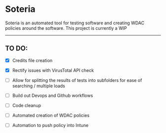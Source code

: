 # Soteria
Soteria is an automated tool for testing software and creating WDAC policies around the software. This project is currently a WIP

---

## TO DO:
- [X] Credits file creation
- [X] Rectify issues with VirusTotal API check
- [ ] Allow for splitting the results of tests into subfolders for ease of searching / multiple loads
- [ ] Build out Devops and Github workflows
- [ ] Code cleanup
- [ ] Automated creation of WDAC policies
- [ ] Automation to push policy into Intune

